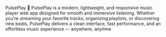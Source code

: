 PulsePlay 🎵
PulsePlay is a modern, lightweight, and responsive music player web app designed for smooth and immersive listening. Whether you’re streaming your favorite tracks, organizing playlists, or discovering new beats, PulsePlay delivers a clean interface, fast performance, and an effortless music experience — anywhere, anytime
